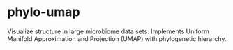 # phylo-umap

Visualize structure in large microbiome data sets. Implements Uniform Manifold Approximation and Projection (UMAP) with phylogenetic hierarchy. 
